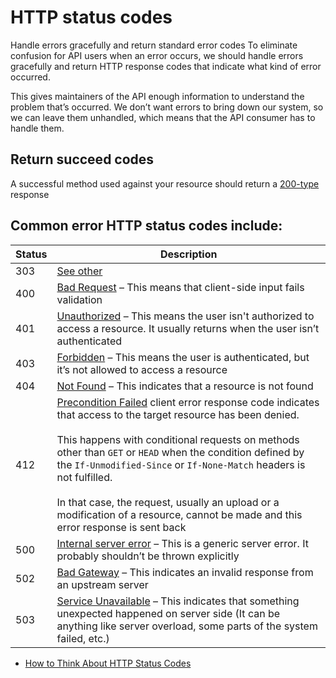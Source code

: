 # HTTP status codes

Handle errors gracefully and return standard error codes
To eliminate confusion for API users when an error occurs, we should handle errors gracefully and return HTTP response codes that indicate what kind of error occurred.

This gives maintainers of the API enough information to understand the problem that’s occurred. We don’t want errors to bring down our system, so we can leave them unhandled, which means that the API consumer has to handle them.

## Return succeed codes

A successful method used against your resource should return a [200-type](https://developer.mozilla.org/en-US/docs/Web/HTTP/Status/200) response

## Common error HTTP status codes include:

| Status | Description |
| ------ | ----------|
| 303    | [See other](https://developer.mozilla.org/en-US/docs/Web/HTTP/Status/303) |)
| 400    | [Bad Request](https://developer.mozilla.org/en-US/docs/Web/HTTP/Status/400) – This means that client-side input fails validation |
| 401    | [Unauthorized](https://developer.mozilla.org/en-US/docs/Web/HTTP/Status/401) – This means the user isn't authorized to access a resource. It usually returns when the user isn’t authenticated |
| 403   | [Forbidden](https://developer.mozilla.org/en-US/docs/Web/HTTP/Status/403) – This means the user is authenticated, but it’s not allowed to access a resource |
| 404  | [Not Found](https://developer.mozilla.org/en-US/docs/Web/HTTP/Status/404) – This indicates that a resource is not found |
| 412 | [Precondition Failed](https://developer.mozilla.org/en-US/docs/Web/HTTP/Status/412) client error response code indicates that access to the target resource has been denied. <br><br> This happens with conditional requests on methods other than `GET` or `HEAD` when the condition defined by the `If-Unmodified-Since` or `If-None-Match` headers is not fulfilled.<br><br>In that case, the request, usually an upload or a modification of a resource, cannot be made and this error response is sent back |
| 500 | [Internal server error](https://developer.mozilla.org/en-US/docs/Web/HTTP/Status/500) – This is a generic server error. It probably shouldn’t be thrown explicitly |
| 502 | [Bad Gateway](https://developer.mozilla.org/en-US/docs/Web/HTTP/Status/502) – This indicates an invalid response from an upstream server |
| 503 | [Service Unavailable](https://developer.mozilla.org/en-US/docs/Web/HTTP/Status/503) – This indicates that something unexpected happened on server side (It can be anything like server overload, some parts of the system failed, etc.) |

<RRead>

- [How to Think About HTTP Status Codes](https://www.mnot.net/blog/2017/05/11/status_codes "How to Think About HTTP Status Codes")

</RRead>